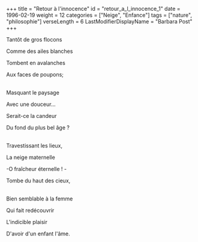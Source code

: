 +++
title = "Retour à l'innocence"
id = "retour_a_l_innocence_1"
date = 1996-02-19
weight = 12
categories = ["Neige", "Enfance"]
tags = ["nature", "philosophie"]
verseLength = 6
LastModifierDisplayName = "Barbara Post"
+++

Tantôt de gros flocons

Comme des ailes blanches

Tombent en avalanches

Aux faces de poupons;

 \
Masquant le paysage

Avec une douceur...

Serait-ce la candeur

Du fond du plus bel âge ?

 \
Travestissant les lieux,

La neige maternelle

-O fraîcheur éternelle ! -

Tombe du haut des cieux,

 \
Bien semblable à la femme

Qui fait redécouvrir

L'indicible plaisir

D'avoir d'un enfant l'âme.
